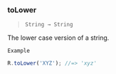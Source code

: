 ### toLower

> ```String → String```

The lower case version of a string.

`Example`

```js
R.toLower('XYZ'); //=> 'xyz'
```